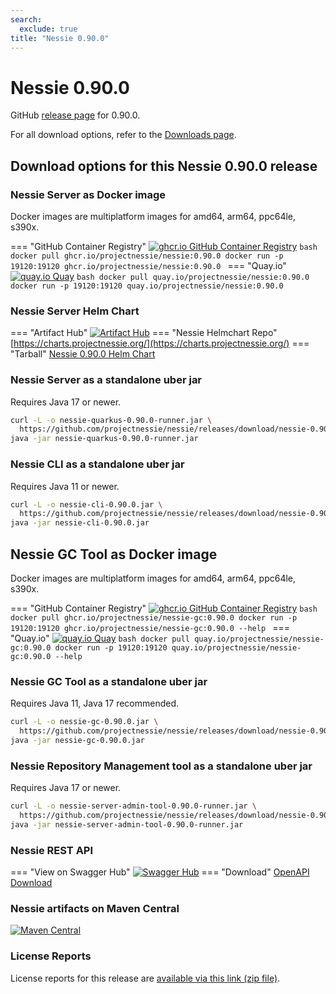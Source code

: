 ```yaml
---
search:
  exclude: true
title: "Nessie 0.90.0"
---
```


# Nessie 0.90.0

GitHub [release page](https://github.com/projectnessie/nessie/releases/tag/nessie-0.90.0) for 0.90.0.

For all download options, refer to the [Downloads page](../downloads/index.md).


## Download options for this Nessie 0.90.0 release

### Nessie Server as Docker image

Docker images are multiplatform images for amd64, arm64, ppc64le, s390x.

=== "GitHub Container Registry"
    [![ghcr.io GitHub Container Registry](https://img.shields.io/maven-central/v/org.projectnessie.nessie/nessie?label=quay.io+Docker&logo=docker&color=3f6ec6&style=for-the-badge&logoColor=white)](https://ghcr.io/projectnessie/nessie)
    ```bash
    docker pull ghcr.io/projectnessie/nessie:0.90.0
    docker run -p 19120:19120 ghcr.io/projectnessie/nessie:0.90.0
    ```
=== "Quay.io"
    [![quay.io Quay](https://img.shields.io/maven-central/v/org.projectnessie.nessie/nessie?label=quay.io+Docker&logo=docker&color=3f6ec6&style=for-the-badge&logoColor=white)](https://quay.io/repository/projectnessie/nessie?tab=tags)
    ```bash
    docker pull quay.io/projectnessie/nessie:0.90.0
    docker run -p 19120:19120 quay.io/projectnessie/nessie:0.90.0
    ```

### Nessie Server Helm Chart

=== "Artifact Hub"
    [![Artifact Hub](https://img.shields.io/endpoint?url=https://artifacthub.io/badge/repository/nessie&color=3f6ec6&labelColor=&style=for-the-badge&logoColor=white)](https://artifacthub.io/packages/search?repo=nessie)
=== "Nessie Helmchart Repo"
    [https://charts.projectnessie.org/](https://charts.projectnessie.org/)
=== "Tarball"
    [Nessie 0.90.0 Helm Chart](https://github.com/projectnessie/nessie/releases/download/nessie-0.90.0/nessie-helm-0.90.0.tgz)

### Nessie Server as a standalone uber jar

Requires Java 17 or newer.

```bash
curl -L -o nessie-quarkus-0.90.0-runner.jar \
  https://github.com/projectnessie/nessie/releases/download/nessie-0.90.0/nessie-quarkus-0.90.0-runner.jar
java -jar nessie-quarkus-0.90.0-runner.jar
```

### Nessie CLI as a standalone uber jar

Requires Java 11 or newer.

```bash
curl -L -o nessie-cli-0.90.0.jar \
  https://github.com/projectnessie/nessie/releases/download/nessie-0.90.0/nessie-cli-0.90.0.jar
java -jar nessie-cli-0.90.0.jar
```

## Nessie GC Tool as Docker image

Docker images are multiplatform images for amd64, arm64, ppc64le, s390x.

=== "GitHub Container Registry"
    [![ghcr.io GitHub Container Registry](https://img.shields.io/maven-central/v/org.projectnessie.nessie/nessie?label=ghcr.io+Docker&logo=docker&color=3f6ec6&style=for-the-badge&logoColor=white)](https://github.com/projectnessie/nessie/pkgs/container/nessie-gc)
    ```bash
    docker pull ghcr.io/projectnessie/nessie-gc:0.90.0
    docker run -p 19120:19120 ghcr.io/projectnessie/nessie-gc:0.90.0 --help
    ```
=== "Quay.io"
    [![quay.io Quay](https://img.shields.io/maven-central/v/org.projectnessie.nessie/nessie?label=quay.io+Docker&logo=docker&color=3f6ec6&style=for-the-badge&logoColor=white)](https://quay.io/repository/projectnessie/nessie-gc?tab=tags)
    ```bash
    docker pull quay.io/projectnessie/nessie-gc:0.90.0
    docker run -p 19120:19120 quay.io/projectnessie/nessie-gc:0.90.0 --help
    ```

### Nessie GC Tool as a standalone uber jar

Requires Java 11, Java 17 recommended.

```bash
curl -L -o nessie-gc-0.90.0.jar \
  https://github.com/projectnessie/nessie/releases/download/nessie-0.90.0/nessie-gc-0.90.0.jar
java -jar nessie-gc-0.90.0.jar
```

### Nessie Repository Management tool as a standalone uber jar

Requires Java 17 or newer.

```bash
curl -L -o nessie-server-admin-tool-0.90.0-runner.jar \
  https://github.com/projectnessie/nessie/releases/download/nessie-0.90.0/nessie-server-admin-tool-0.90.0-runner.jar
java -jar nessie-server-admin-tool-0.90.0-runner.jar
```

### Nessie REST API

=== "View on Swagger Hub"
    [![Swagger Hub](https://img.shields.io/badge/swagger%20hub-nessie-3f6ec6?style=for-the-badge&logo=swagger&link=https%3A%2F%2Fapp.swaggerhub.com%2Fapis%2Fprojectnessie%2Fnessie)](https://app.swaggerhub.com/apis/projectnessie/nessie/0.90.0)
=== "Download"
    [OpenAPI Download](https://github.com/projectnessie/nessie/releases/download/nessie-0.90.0/nessie-openapi-0.90.0.yaml)

### Nessie artifacts on Maven Central

[![Maven Central](https://img.shields.io/maven-central/v/org.projectnessie.nessie/nessie?label=Maven%20Central&logo=apachemaven&color=3f6ec6&style=for-the-badge&logoColor=white)](https://search.maven.org/artifact/org.projectnessie.nessie/nessie)

### License Reports

License reports for this release are [available via this link (zip file)](https://github.com/projectnessie/nessie/releases/download/nessie-0.90.0/nessie-aggregated-license-report-0.90.0.zip).
